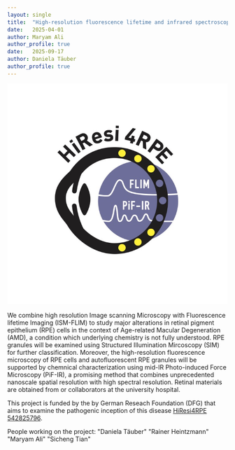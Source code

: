 ```yaml
---
layout: single
title:  "High-resolution fluorescence lifetime and infrared spectroscopic characterization of pathogenic retinal pigment epithelium cell organelles (HiResi4RPE)"
date:   2025-04-01
author: Maryam Ali
author_profile: true
date:   2025-09-17
author: Daniela Täuber
author_profile: true
---
```


![BSAAdsorption](/assets/images/projects/HiResi4RPE.jpg)


We combine high resolution Image scanning Microscopy with Fluorescence lifetime Imaging (ISM-FLIM) to study major alterations in retinal pigment epithelium (RPE) cells in the context of Age-related Macular Degeneration (AMD), a condition which underlying chemistry is not fully understood. 
RPE granules will be examined using Structured Illumination Mircoscopy (SIM) for further classification.
Moreover, the high-resolution fluorescence microscopy of RPE cells and autofluorescent RPE granules will be supported by chemnical characterization using mid-IR Photo-induced Force Microscopy (PiF-IR), a promising method that combines unprecedented nanoscale spatial resolution with high spectral resolution. 
Retinal materials are obtained from or collaborators at the university hospital.


This project is funded by the by German Reseach Foundation (DFG) that aims to examine the pathogenic inception of this disease [HiResi4RPE 542825796](https://gepris.dfg.de/gepris/projekt/542825796?context=projekt&task=showDetail&id=542825796&).

People working on the project:
"Daniela Täuber"
"Rainer Heintzmann"
"Maryam Ali"
"Sicheng Tian"
